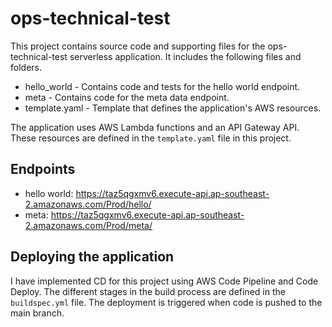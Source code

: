 # ops-technical-test

This project contains source code and supporting files for the ops-technical-test serverless application. It includes the following files and folders.

- hello_world - Contains code and tests for the hello world endpoint.
- meta - Contains code for the meta data endpoint.
- template.yaml - Template that defines the application's AWS resources.

The application uses AWS Lambda functions and an API Gateway API. These resources are defined in the `template.yaml` file in this project.

## Endpoints
- hello world: https://taz5qgxmv6.execute-api.ap-southeast-2.amazonaws.com/Prod/hello/ 
- meta: https://taz5qgxmv6.execute-api.ap-southeast-2.amazonaws.com/Prod/meta/

## Deploying the application

I have implemented CD for this project using AWS Code Pipeline and Code Deploy. The different stages in the build process are defined in the `buildspec.yml` file. The deployment is triggered when code is pushed to the main branch.